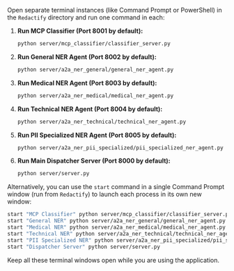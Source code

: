 Open separate terminal instances (like Command Prompt or PowerShell) in the `Redactify` directory and run one command in each:

1.  **Run MCP Classifier (Port 8001 by default):**
    ```bash
    python server/mcp_classifier/classifier_server.py
    ```

2.  **Run General NER Agent (Port 8002 by default):**
    ```bash
    python server/a2a_ner_general/general_ner_agent.py
    ```

3.  **Run Medical NER Agent (Port 8003 by default):**
    ```bash
    python server/a2a_ner_medical/medical_ner_agent.py
    ```

4.  **Run Technical NER Agent (Port 8004 by default):**
    ```bash
    python server/a2a_ner_technical/technical_ner_agent.py
    ```

5.  **Run PII Specialized NER Agent (Port 8005 by default):**
    ```bash
    python server/a2a_ner_pii_specialized/pii_specialized_ner_agent.py
    ```

6.  **Run Main Dispatcher Server (Port 8000 by default):**
    ```bash
    python server/server.py
    ```

Alternatively, you can use the `start` command in a single Command Prompt window (run from `Redactify`) to launch each process in its own new window:

```bash
start "MCP Classifier" python server/mcp_classifier/classifier_server.py
start "General NER" python server/a2a_ner_general/general_ner_agent.py
start "Medical NER" python server/a2a_ner_medical/medical_ner_agent.py
start "Technical NER" python server/a2a_ner_technical/technical_ner_agent.py
start "PII Specialized NER" python server/a2a_ner_pii_specialized/pii_specialized_ner_agent.py
start "Dispatcher Server" python server/server.py
```

Keep all these terminal windows open while you are using the application.